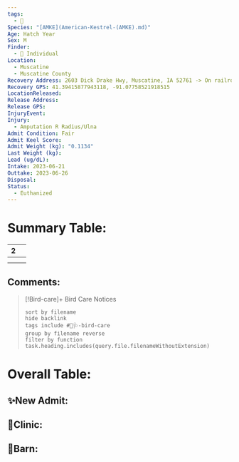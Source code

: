 ```yaml
---
tags:
  - 🦅
Species: "[AMKE](American-Kestrel-(AMKE).md)"
Age: Hatch Year
Sex: M
Finder:
  - 🧑 Individual
Location:
  - Muscatine
  - Muscatine County
Recovery Address: 2603 Dick Drake Hwy, Muscatine, IA 52761 -> On railroad tracks
Recovery GPS: 41.39415877943118, -91.07758521918515
LocationReleased: 
Release Address: 
Release GPS: 
InjuryEvent: 
Injury:
  - Amputation R Radius/Ulna
Admit Condition: Fair
Admit Keel Score: 
Admit Weight (kg): "0.1134"
Last Weight (kg): 
Lead (ug/dL): 
Intake: 2023-06-21
Outtake: 2023-06-26
Disposal: 
Status:
  - Euthanized
---
```


# Summary Table:

<div><table class="dataview table-view-table"><thead class="table-view-thead"><tr class="table-view-tr-header"><th class="table-view-th"><span></span><span class="dataview small-text">2</span></th><th class="table-view-th"><span></span></th></tr></thead><tbody class="table-view-tbody"><tr><td><span></span></td><td><span></span></td></tr><tr><td><span></span></td><td><span></span></td></tr></tbody></table></div>

## Comments:

> [!Bird-care]+ Bird Care Notices
>   ```tasks 
>   sort by filename
>   hide backlink
>   tags include #🦅🩺-bird-care 
>   group by filename reverse
>   filter by function task.heading.includes(query.file.filenameWithoutExtension)
>   ```

# Overall Table:

## ✨New Admit:



## 🏥Clinic:



## 🏡Barn:


